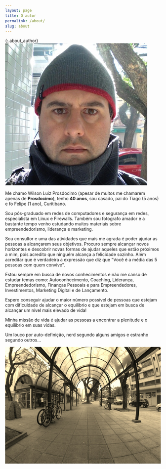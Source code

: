 ```yaml
---
layout: page
title: O autor
permalink: /about/
slug: about
---
```


{:.about_author}
![Wilson Luiz Prosdocimo](/images/author.jpg)

Me chamo Wilson Luiz Prosdocimo (apesar de muitos me chamarem apenas de **Prosdocimo**), tenho **40 anos**, sou casado, pai do Tiago (5 anos) e fo Felipe (1 ano), Curitibano.

Sou pós-graduado em redes de computadores e segurança em redes, especialista em Linux e Firewalls. Também sou fotografo amador e a bastante tempo venho estudando muitos materiais sobre empreendedorismo, liderança e marketing.

Sou consultor e uma das atividades que mais me agrada é poder ajudar as pessoas a alcançarem seus objetivos. Procuro sempre alcançar novos horizontes e descobrir novas formas de ajudar aqueles que estão próximos a mim, pois acredito que ninguém alcança a felicidade sozinho. Além acreditar que é verdadeira a expressão que diz que "Você é a média das 5 pessoas com quem convive".

Estou sempre em busca de novos conhecimentos e não me canso de estudar temas como: Autoconhecimento, Coaching, Liderança, Empreendedorismo, Finanças Pessoais e para Empreendedores, Investimentos, Marketing Digital e de Lançamento.

Espero conseguir ajudar o maior número possível de pessoas que estejam com dificuldade de alcançar o equilíbrio e que estejam em busca de alcançar um nível mais elevado de vida!

Minha missão de vida é ajudar as pessoas a encontrar a plenitude e o equilíbrio em suas vidas.

Um louco por auto-definição, nerd segundo alguns amigos e estranho segundo outros...

![Pelo Caminho...](/images/bicicleta.jpg)
